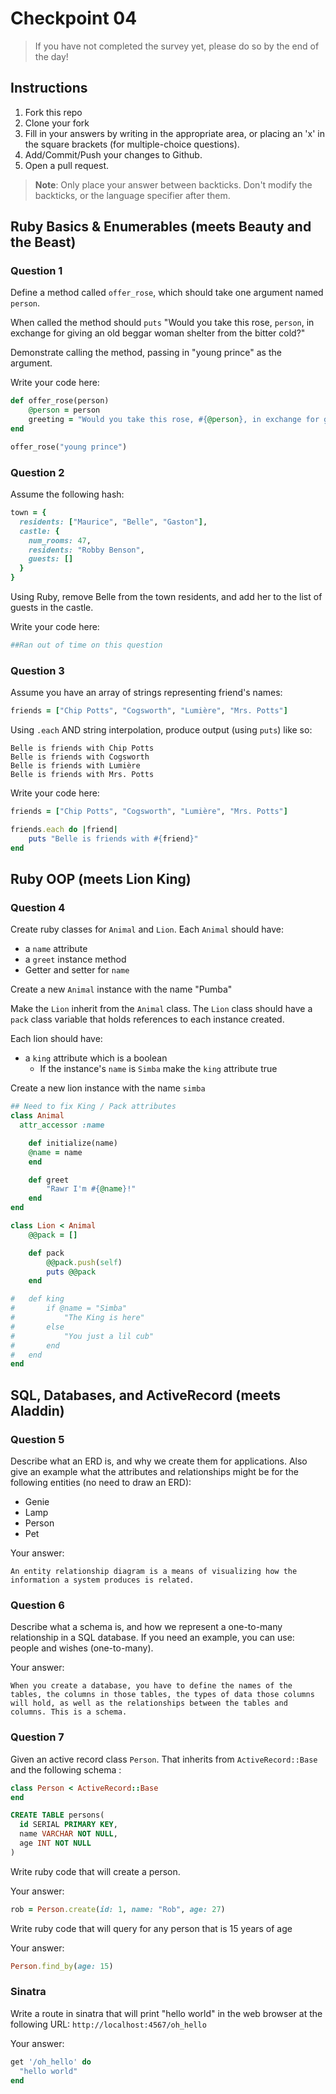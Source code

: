 # Checkpoint 04

> If you have not completed the survey yet,
please do so by the end of the day!

## Instructions

1. Fork this repo
2. Clone your fork
3. Fill in your answers by writing in the appropriate area, or placing an 'x' in
the square brackets (for multiple-choice questions).
4. Add/Commit/Push your changes to Github.
5. Open a pull request.

> **Note**: Only place your answer between backticks. Don't modify the backticks,
or the language specifier after them.

## Ruby Basics & Enumerables (meets Beauty and the Beast)

### Question 1

Define a method called `offer_rose`, which should take one argument named `person`.

When called the method should `puts` "Would you take this rose, `person`, in exchange for giving an old beggar woman shelter from the bitter cold?"

Demonstrate calling the method, passing in "young prince" as the argument.

Write your code here:
```ruby
def offer_rose(person)
	@person = person
	greeting = "Would you take this rose, #{@person}, in exchange for giving an old beggar woman shelter from the bitter cold?"
end

offer_rose("young prince")
```

### Question 2

Assume the following hash:

```ruby
town = {
  residents: ["Maurice", "Belle", "Gaston"],
  castle: {
    num_rooms: 47,
    residents: "Robby Benson",
    guests: []
  }
}
```

Using Ruby, remove Belle from the town residents, and
add her to the list of guests in the castle.

Write your code here:
```ruby
##Ran out of time on this question
```

### Question 3

Assume you have an array of strings representing friend's names:

```ruby
friends = ["Chip Potts", "Cogsworth", "Lumière", "Mrs. Potts"]
```

Using `.each` AND string interpolation, produce output (using `puts`) like so:

```
Belle is friends with Chip Potts
Belle is friends with Cogsworth
Belle is friends with Lumière
Belle is friends with Mrs. Potts
```

Write your code here:
```ruby
friends = ["Chip Potts", "Cogsworth", "Lumière", "Mrs. Potts"]

friends.each do |friend|
	puts "Belle is friends with #{friend}"
end
```
## Ruby OOP (meets Lion King)

### Question 4

Create ruby classes for `Animal` and `Lion`.
Each `Animal` should have:

- a `name` attribute
- a `greet` instance method
- Getter and setter for `name`

Create a new `Animal` instance with the name "Pumba"

Make the `Lion` inherit from the `Animal` class.
The `Lion` class should have a `pack` class variable that holds references to each instance created.

Each lion should have:
- a `king` attribute which is a boolean
  - If the instance's `name` is `Simba` make the `king` attribute true

Create a new lion instance with the name `simba`

```ruby
## Need to fix King / Pack attributes
class Animal
  attr_accessor :name

	def initialize(name)
    @name = name
    end

    def greet
    	"Rawr I'm #{@name}!"
    end
end

class Lion < Animal
	@@pack = []

	def pack
		@@pack.push(self)
		puts @@pack
	end

# 	def king
# 		if @name = "Simba"
# 			"The King is here"
# 		else
# 			"You just a lil cub"
# 		end
# 	end
end

```

## SQL, Databases, and ActiveRecord (meets Aladdin)

### Question 5

Describe what an ERD is, and why we create them for applications. Also give an
example what the attributes and relationships might be for the following
entities (no need to draw an ERD):
* Genie
* Lamp
* Person
* Pet

Your answer:
```
An entity relationship diagram is a means of visualizing how the information a system produces is related.

```

### Question 6

Describe what a schema is, and how we represent a one-to-many relationship in a
SQL database. If you need an example, you can use: people and wishes
(one-to-many).

Your answer:
```
When you create a database, you have to define the names of the tables, the columns in those tables, the types of data those columns will hold, as well as the relationships between the tables and columns. This is a schema.
```

### Question 7

Given an active record class `Person`. That inherits from `ActiveRecord::Base` and the following schema :
```ruby
class Person < ActiveRecord::Base
end
```

```sql
CREATE TABLE persons(
  id SERIAL PRIMARY KEY,
  name VARCHAR NOT NULL,
  age INT NOT NULL
)
```

Write ruby code that will create a person.

Your answer:
``` Ruby
rob = Person.create(id: 1, name: "Rob", age: 27)
```

Write ruby code that will query for any person that is 15 years of age

Your answer:
``` Ruby
Person.find_by(age: 15)
```

### Sinatra

Write a route in sinatra that will print "hello world" in the web browser at the following URL: `http://localhost:4567/oh_hello`

Your answer:
``` Ruby
get '/oh_hello' do
  "hello world"
end
```
